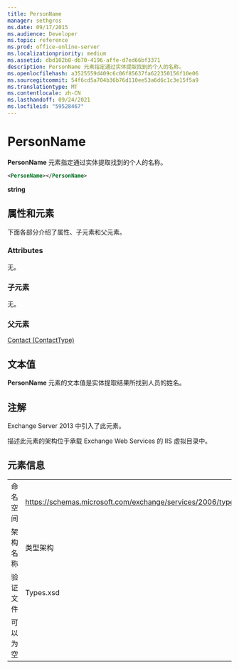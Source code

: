 ```yaml
---
title: PersonName
manager: sethgros
ms.date: 09/17/2015
ms.audience: Developer
ms.topic: reference
ms.prod: office-online-server
ms.localizationpriority: medium
ms.assetid: dbd102b8-db70-4196-affe-d7ed66bf3371
description: PersonName 元素指定通过实体提取找到的个人的名称。
ms.openlocfilehash: a3525559d409c6c06f85637fa622350156f10e06
ms.sourcegitcommit: 54f6cd5a704b36b76d110ee53a6d6c1c3e15f5a9
ms.translationtype: MT
ms.contentlocale: zh-CN
ms.lasthandoff: 09/24/2021
ms.locfileid: "59528467"
---
```

# <a name="personname"></a>PersonName

**PersonName** 元素指定通过实体提取找到的个人的名称。 
  
```XML
<PersonName></PersonName>
```

 **string**
## <a name="attributes-and-elements"></a>属性和元素

下面各部分介绍了属性、子元素和父元素。
  
### <a name="attributes"></a>Attributes

无。
  
### <a name="child-elements"></a>子元素

无。
  
### <a name="parent-elements"></a>父元素

[Contact (ContactType)](contact-contacttype.md)
  
## <a name="text-value"></a>文本值

**PersonName** 元素的文本值是实体提取结果所找到人员的姓名。 
  
## <a name="remarks"></a>注解

Exchange Server 2013 中引入了此元素。
  
描述此元素的架构位于承载 Exchange Web Services 的 IIS 虚拟目录中。
  
## <a name="element-information"></a>元素信息

|||
|:-----|:-----|
|命名空间  <br/> |https://schemas.microsoft.com/exchange/services/2006/types  <br/> |
|架构名称  <br/> |类型架构  <br/> |
|验证文件  <br/> |Types.xsd  <br/> |
|可以为空  <br/> ||
   

